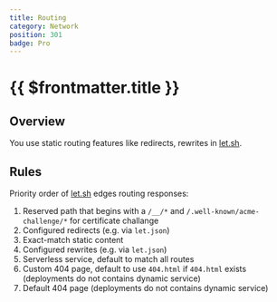 ```yaml
---
title: Routing
category: Network
position: 301
badge: Pro
---
```


# {{ $frontmatter.title }}

## Overview

You use static routing features like redirects, rewrites in [let.sh](alpha.let.sh).

## Rules

Priority order of [let.sh](alpha.let.sh) edges routing responses:

1. Reserved path that begins with a `/__/*` and `/.well-known/acme-challenge/*` for certificate challange
2. Configured redirects (e.g. via `let.json`)
3. Exact-match static content
4. Configured rewrites (e.g. via `let.json`)
5. Serverless service, default to match all routes
6. Custom 404 page, default to use `404.html` if `404.html` exists (deployments do not contains dynamic service)
7. Default 404 page (deployments do not contains dynamic service)

